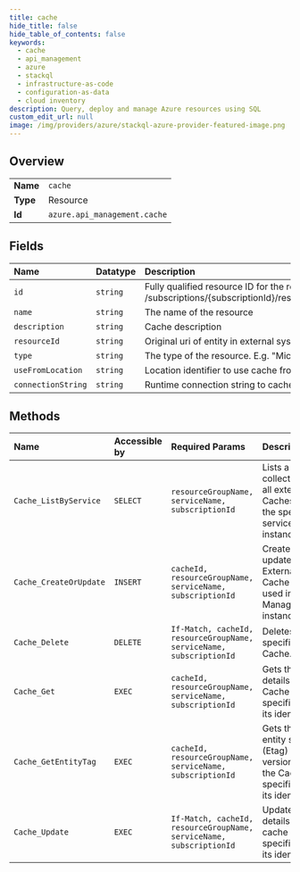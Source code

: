 ```yaml
---
title: cache
hide_title: false
hide_table_of_contents: false
keywords:
  - cache
  - api_management
  - azure    
  - stackql
  - infrastructure-as-code
  - configuration-as-data
  - cloud inventory
description: Query, deploy and manage Azure resources using SQL
custom_edit_url: null
image: /img/providers/azure/stackql-azure-provider-featured-image.png
---
```

  
    

## Overview
<table><tbody>
<tr><td><b>Name</b></td><td><code>cache</code></td></tr>
<tr><td><b>Type</b></td><td>Resource</td></tr>
<tr><td><b>Id</b></td><td><code>azure.api_management.cache</code></td></tr>
</tbody></table>

## Fields
| Name | Datatype | Description |
|:-----|:---------|:------------|
| `id` | `string` | Fully qualified resource ID for the resource. Ex - /subscriptions/{subscriptionId}/resourceGroups/{resourceGroupName}/providers/{resourceProviderNamespace}/{resourceType}/{resourceName} |
| `name` | `string` | The name of the resource |
| `description` | `string` | Cache description |
| `resourceId` | `string` | Original uri of entity in external system cache points to |
| `type` | `string` | The type of the resource. E.g. "Microsoft.Compute/virtualMachines" or "Microsoft.Storage/storageAccounts" |
| `useFromLocation` | `string` | Location identifier to use cache from (should be either 'default' or valid Azure region identifier) |
| `connectionString` | `string` | Runtime connection string to cache |
## Methods
| Name | Accessible by | Required Params | Description |
|:-----|:--------------|:----------------|:------------|
| `Cache_ListByService` | `SELECT` | `resourceGroupName, serviceName, subscriptionId` | Lists a collection of all external Caches in the specified service instance. |
| `Cache_CreateOrUpdate` | `INSERT` | `cacheId, resourceGroupName, serviceName, subscriptionId` | Creates or updates an External Cache to be used in Api Management instance. |
| `Cache_Delete` | `DELETE` | `If-Match, cacheId, resourceGroupName, serviceName, subscriptionId` | Deletes specific Cache. |
| `Cache_Get` | `EXEC` | `cacheId, resourceGroupName, serviceName, subscriptionId` | Gets the details of the Cache specified by its identifier. |
| `Cache_GetEntityTag` | `EXEC` | `cacheId, resourceGroupName, serviceName, subscriptionId` | Gets the entity state (Etag) version of the Cache specified by its identifier. |
| `Cache_Update` | `EXEC` | `If-Match, cacheId, resourceGroupName, serviceName, subscriptionId` | Updates the details of the cache specified by its identifier. |
